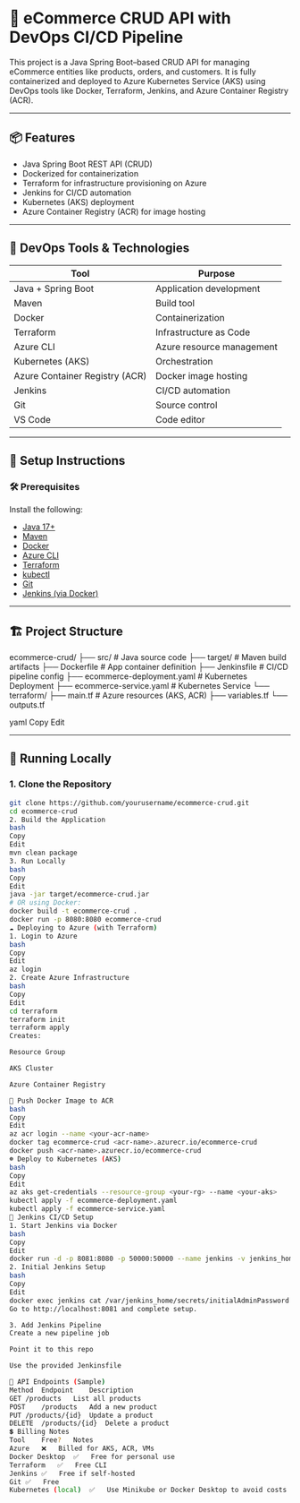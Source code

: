 # 🛒 eCommerce CRUD API with DevOps CI/CD Pipeline

This project is a Java Spring Boot–based CRUD API for managing eCommerce entities like products, orders, and customers. It is fully containerized and deployed to Azure Kubernetes Service (AKS) using DevOps tools like Docker, Terraform, Jenkins, and Azure Container Registry (ACR).

---

## 📦 Features

- Java Spring Boot REST API (CRUD)
- Dockerized for containerization
- Terraform for infrastructure provisioning on Azure
- Jenkins for CI/CD automation
- Kubernetes (AKS) deployment
- Azure Container Registry (ACR) for image hosting

---

## 🧰 DevOps Tools & Technologies

| Tool | Purpose |
|------|--------|
| Java + Spring Boot | Application development |
| Maven | Build tool |
| Docker | Containerization |
| Terraform | Infrastructure as Code |
| Azure CLI | Azure resource management |
| Kubernetes (AKS) | Orchestration |
| Azure Container Registry (ACR) | Docker image hosting |
| Jenkins | CI/CD automation |
| Git | Source control |
| VS Code | Code editor |

---

## 🚀 Setup Instructions

### 🛠️ Prerequisites

Install the following:

- [Java 17+](https://adoptium.net/)
- [Maven](https://maven.apache.org/)
- [Docker](https://www.docker.com/products/docker-desktop)
- [Azure CLI](https://learn.microsoft.com/en-us/cli/azure/install-azure-cli)
- [Terraform](https://developer.hashicorp.com/terraform/downloads)
- [kubectl](https://kubernetes.io/docs/tasks/tools/)
- [Git](https://git-scm.com/)
- [Jenkins (via Docker)](https://www.jenkins.io/doc/book/installing/docker/)

---

## 🏗️ Project Structure

ecommerce-crud/ ├── src/ # Java source code ├── target/ # Maven build artifacts ├── Dockerfile # App container definition ├── Jenkinsfile # CI/CD pipeline config ├── ecommerce-deployment.yaml # Kubernetes Deployment ├── ecommerce-service.yaml # Kubernetes Service └── terraform/ ├── main.tf # Azure resources (AKS, ACR) ├── variables.tf └── outputs.tf

yaml
Copy
Edit

---

## 🔧 Running Locally

### 1. Clone the Repository

```bash
git clone https://github.com/yourusername/ecommerce-crud.git
cd ecommerce-crud
2. Build the Application
bash
Copy
Edit
mvn clean package
3. Run Locally
bash
Copy
Edit
java -jar target/ecommerce-crud.jar
# OR using Docker:
docker build -t ecommerce-crud .
docker run -p 8080:8080 ecommerce-crud
☁️ Deploying to Azure (with Terraform)
1. Login to Azure
bash
Copy
Edit
az login
2. Create Azure Infrastructure
bash
Copy
Edit
cd terraform
terraform init
terraform apply
Creates:

Resource Group

AKS Cluster

Azure Container Registry

🐳 Push Docker Image to ACR
bash
Copy
Edit
az acr login --name <your-acr-name>
docker tag ecommerce-crud <acr-name>.azurecr.io/ecommerce-crud
docker push <acr-name>.azurecr.io/ecommerce-crud
☸️ Deploy to Kubernetes (AKS)
bash
Copy
Edit
az aks get-credentials --resource-group <your-rg> --name <your-aks>
kubectl apply -f ecommerce-deployment.yaml
kubectl apply -f ecommerce-service.yaml
🔁 Jenkins CI/CD Setup
1. Start Jenkins via Docker
bash
Copy
Edit
docker run -d -p 8081:8080 -p 50000:50000 --name jenkins -v jenkins_home:/var/jenkins_home jenkins/jenkins:lts
2. Initial Jenkins Setup
bash
Copy
Edit
docker exec jenkins cat /var/jenkins_home/secrets/initialAdminPassword
Go to http://localhost:8081 and complete setup.

3. Add Jenkins Pipeline
Create a new pipeline job

Point it to this repo

Use the provided Jenkinsfile

📡 API Endpoints (Sample)
Method	Endpoint	Description
GET	/products	List all products
POST	/products	Add a new product
PUT	/products/{id}	Update a product
DELETE	/products/{id}	Delete a product
💲 Billing Notes
Tool	Free?	Notes
Azure	❌	Billed for AKS, ACR, VMs
Docker Desktop	✅	Free for personal use
Terraform	✅	Free CLI
Jenkins	✅	Free if self-hosted
Git	✅	Free
Kubernetes (local)	✅	Use Minikube or Docker Desktop to avoid costs
